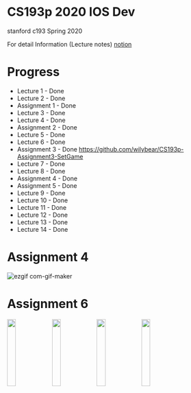 # CS193p 2020 IOS Dev
stanford c193 Spring 2020

For detail Information (Lecture notes)
<a href=https://www.notion.so/wilybear/IOS-Dev-e2ea6af18f28434d9ea9773fa274586a> notion </a>

# Progress

- Lecture 1 - Done
- Lecture 2 - Done
- Assignment 1 - Done
- Lecture 3 - Done
- Lecture 4 - Done
- Assignment 2 - Done
- Lecture 5 - Done
- Lecture 6 - Done
- Assignment 3 - Done https://github.com/wilybear/CS193p-Assignment3-SetGame
- Lecture 7 - Done
- Lecture 8 - Done
- Assignment 4 - Done
- Assignment 5 - Done
- Lecture 9 - Done
- Lecture 10 - Done
- Lecture 11 - Done
- Lecture 12 - Done
- Lecture 13 - Done
- Lecture 14 - Done

# Assignment 4
![ezgif com-gif-maker](https://user-images.githubusercontent.com/26200629/106243199-4a637280-624c-11eb-8c86-9b7fc8015f70.gif)

# Assignment 6
<img src="https://user-images.githubusercontent.com/26200629/107065660-5ccb4680-6820-11eb-9481-fff8d1110d11.png" width="20%"/> <img src="https://user-images.githubusercontent.com/26200629/107065666-5f2da080-6820-11eb-9581-4f030dc10612.png" width="20%"/> <img src="https://user-images.githubusercontent.com/26200629/107065671-5fc63700-6820-11eb-8961-111016a882cd.png" width="20%"/> <img src="https://user-images.githubusercontent.com/26200629/107067783-23e0a100-6823-11eb-8b03-87c357798187.png" width="20%"/>
